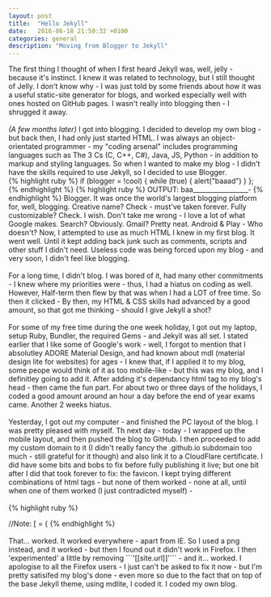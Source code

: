 ```yaml
---
layout: post
title:  "Hello Jekyll"
date:   2016-06-18 21:50:32 +0100
categories: general
description: "Moving from Blogger to Jekyll"
---
```

The first thing I thought of when I first heard Jekyll was, well, jelly - because it's instinct. I knew it was related to technology, but I still thought of Jelly. I don't know why - I was just told by some friends about how it was a useful static-site generator for blogs, and worked especially well with ones hosted on GitHub pages. I wasn't really into blogging then - I shrugged it away. 
<br>
<br>
_(A few months later)_ I got into blogging. I decided to develop my own blog - but back then, I had only just started HTML. I was always an object-orientated programmer - my "coding arsenal" includes programming languages such as The 3 Cs (C, C++, C#), Java, JS, Python - in addition to markup and styling languages. So when I wanted to make my blog - I didn't have the skills required to use Jekyll, so I decided to use Blogger.
<br>
{% highlight ruby %}
if (blogger = !cool) {
  while (true) {
    alert("baaad")
  }
};
{% endhighlight %}
{% highlight ruby %}
OUTPUT: baa_________________-
{% endhighlight %}
Blogger. It was once the world's largest blogging platform for, well, blogging. Creative name? Check - must've taken forever. Fully customizable? Check. I wish. Don't take me wrong - I love a lot of what Google makes. Search? Obviously. Gmail? Pretty neat. Android & Play - Who doesn't? Now, I attempted to use as much HTML I knew in my first blog. It went well. Until it kept adding back junk such as comments, scripts and other stuff I didn't need. Useless code was being forced upon my blog - and very soon, I didn't feel like blogging.
<br>
<br>
For a long time, I didn't blog. I was bored of it, had many other commitments -  I knew where my priorities were - thus, I had a hiatus on coding as well. However, Half-term then flew by that was when I had a LOT of free time. So then it clicked - By then, my HTML & CSS skills had advanced by a good amount, so that got me thinking - should I give Jekyll a shot?
<br>
<br>
For some of my free time during the one week holiday, I got out my laptop, setup Ruby, Bundler, the required Gems - and Jekyll was all set. I stated earlier that I like some of Google's work - well, I forgot to mention that I absolutley ADORE Material Design, and had known about mdl (material design lite for websites) for ages - I knew that, if I applied it to my blog, some peope would think of it as too mobile-like - but this was my blog, and I definitley going to add it. After adding it's dependancy html tag to my blog's head - then came the fun part. For about two or three days of the holidays, I coded a good amount around an hour a day before the end of year exams came. Another 2 weeks hiatus.
<br>
<br>
Yesterday, I got out my computer - and finished the PC layout of the blog. I was pretty pleased with myself. Th next day - today - I wrapped up the mobile layout, and then pushed the blog to GitHub. I then proceeded to add my custom domain to it (I didn't really fancy the .github.io subdomain too much - still grateful for it though) and also link it to a CloudFlare certificate. I did have some bits and bobs to fix before fully publishing it live; but one bit after I did that took forever to fix: the favicon. I kept trying different combinations of html tags - but none of them worked - none at all, until when one of them worked (I just contradicted myself) - 
<br>
<br>
{% highlight ruby %}
<link rel="shortcut icon" type="image/png" href="[[site.url]]/favicon.png">
//Note: [ = {
{% endhighlight %}
<br>
<br>
That... worked. It worked everywhere - apart from IE. So I used a png instead, and it worked - but then I found out it didn't work in Firefox. I then 'experimented' a little by removing ```'[[site.url]]'``` - and it... worked. I apologise to all the Firefox users - I just can't be asked to fix it now - but I'm pretty satisifed my blog's done  - even more so due to the fact that on top of the base Jekyll theme, using mdlite, I coded it. I coded my own blog.
